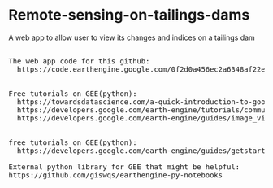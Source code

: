 # Remote-sensing-on-tailings-dams

A web app to allow user to view its changes and indices on a tailings dam
<pre>

The web app code for this github:
  https://code.earthengine.google.com/0f2d0a456ec2a6348af22efc66b4c647


Free tutorials on GEE(python):
  https://towardsdatascience.com/a-quick-introduction-to-google-earth-engine-c6a608c5febe
  https://developers.google.com/earth-engine/tutorials/community/intro-to-python-api-guiattard
  https://developers.google.com/earth-engine/guides/image_visualization#colab-python


free tutorials on GEE(python):
  https://developers.google.com/earth-engine/guides/getstarted
  
External python library for GEE that might be helpful:
https://github.com/giswqs/earthengine-py-notebooks
</pre>
